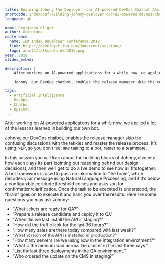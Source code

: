 ```yaml
---
title: Building Johnny the Deployer, our AI-powered DevOps Chatbot Assistant
shortcode: indexconf-building-johnny-deployer-our-ai-powered-devops-chatbot
language: gb

name: Georgiana Gligor
author: Georgiana
conference:
  name: IBM Index Developer Conference 2018
  link: https://developer.ibm.com/indexconf/sessions/
  logo: assets/talks/php-uk-2016.png
year: 2018
slides_embed:

description: |
    After working on AI-powered applications for a while now, we applied a lot of the lessons learned in building our own bot.

    Johnny, our DevOps chatbot, enables the release manager skip the confusing discussions with the tekkies and master the release process. It’s using NLP, so you don’t feel like talking to a bot, rather to a teammate.

tags:
  - Artificial Intelligence
  - DevOps
  - Chatbot
  - OpsChat
---
```


After working on AI-powered applications for a while now, we applied a lot of the lessons learned in building our own bot.

Johnny, our DevOps chatbot, enables the release manager skip the confusing discussions with the tekkies and master the release process. It’s using NLP, so you don’t feel like talking to a bot, rather to a teammate.

In this session you will learn about the building blocks of Johnny, dive into how each plays its part (pointing out reasoning behind our design decisions), and then we’ll get to do a live demo to see how all fits together. A bot framework is used to pass on information to “the brain”, which decodes your message using Natural Language Processing, and if it’s below a configurable certitude threshold comes and asks you for confirmation/clarification. Once the task to be executed is understood, the “brain” goes on to execute it and hand you over the results. Here are some questions you may ask Johnny:

- “What tickets are ready for QA?”
- “Prepare a release candidate and deploy it to QA”
- “When did we last install the API in staging?”
- “How did the traffic look for the last 36 hours?”
- “How many sales are there today compared with last week?”
- “What version of the API is installed in production?”
- “How many servers are we using now in the integration environment?”
- “What is the medium load across the cluster in the last three days.”
- “List the last three deployments in the QA environment.”
- “Who ordered the update on the CMS in staging?”

